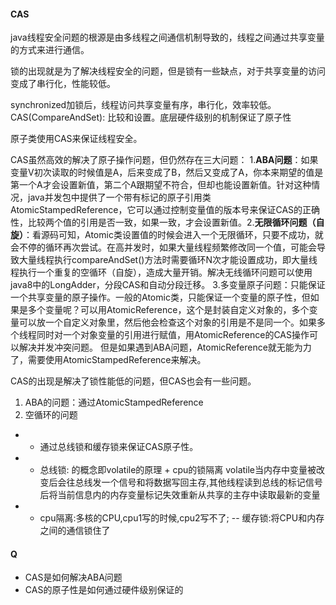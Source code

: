 #### CAS

java线程安全问题的根源是由多线程之间通信机制导致的，线程之间通过共享变量的方式来进行通信。

锁的出现就是为了解决线程安全的问题，但是锁有一些缺点，对于共享变量的访问变成了串行化，性能较低。



synchronized加锁后，线程访问共享变量有序，串行化，效率较低。
CAS(CompareAndSet): 比较和设置。底层硬件级别的机制保证了原子性

原子类使用CAS来保证线程安全。

CAS虽然高效的解决了原子操作问题，但仍然存在三大问题： 1.**ABA问题**：如果变量V初次读取的时候值是A，后来变成了B，然后又变成了A，你本来期望的值是第一个A才会设置新值，第二个A跟期望不符合，但却也能设置新值。针对这种情况，java并发包中提供了一个带有标记的原子引用类AtomicStampedReference，它可以通过控制变量值的版本号来保证CAS的正确性，比较两个值的引用是否一致，如果一致，才会设置新值。2.**无限循环问题（自旋）**：看源码可知，Atomic类设置值的时候会进入一个无限循环，只要不成功，就会不停的循环再次尝试。在高并发时，如果大量线程频繁修改同一个值，可能会导致大量线程执行compareAndSet()方法时需要循环N次才能设置成功，即大量线程执行一个重复的空循环（自旋），造成大量开销。解决无线循环问题可以使用java8中的LongAdder，分段CAS和自动分段迁移。 3.多变量原子问题：只能保证一个共享变量的原子操作。一般的Atomic类，只能保证一个变量的原子性，但如果是多个变量呢？可以用AtomicReference，这个是封装自定义对象的，多个变量可以放一个自定义对象里，然后他会检查这个对象的引用是不是同一个。如果多个线程同时对一个对象变量的引用进行赋值，用AtomicReference的CAS操作可以解决并发冲突问题。 但是如果遇到ABA问题，AtomicReference就无能为力了，需要使用AtomicStampedReference来解决。


CAS的出现是解决了锁性能低的问题，但CAS也会有一些问题。

1. ABA的问题：通过AtomicStampedReference
2. 空循环的问题



- - 通过总线锁和缓存锁来保证CAS原子性。
- - 总线锁: 的概念即volatile的原理 + cpu的锁隔离
volatile当内存中变量被改变后会往总线发一个信号和将数据写回主存,其他线程读到总线的标记信号后将当前信息内的内存变量标记失效重新从共享的主存中读取最新的变量
- - cpu隔离:多核的CPU,cpu1写的时候,cpu2写不了;
-- 缓存锁:将CPU和内存之间的通信锁住了


#### Q
- CAS是如何解决ABA问题
- CAS的原子性是如何通过硬件级别保证的